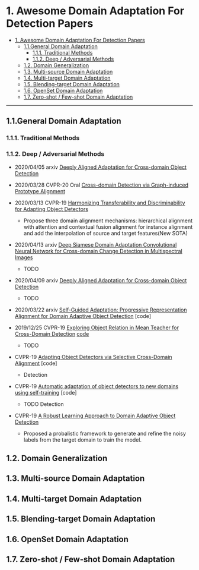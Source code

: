 # 1. Awesome Domain Adaptation For Detection Papers

- [1. Awesome Domain Adaptation For Detection Papers](#1-awesome-domain-adaptation-for-detection-papers)
  - [1.1.General Domain Adaptation](#11general-domain-adaptation)
    - [1.1.1. Traditional Methods](#111-traditional-methods)
    - [1.1.2. Deep / Adversarial Methods](#112-deep--adversarial-methods)
  - [1.2. Domain Generalization](#12-domain-generalization)
  - [1.3. Multi-source Domain Adaptation](#13-multi-source-domain-adaptation)
  - [1.4. Multi-target Domain Adaptation](#14-multi-target-domain-adaptation)
  - [1.5. Blending-target Domain Adaptation](#15-blending-target-domain-adaptation)
  - [1.6. OpenSet Domain Adaptation](#16-openset-domain-adaptation)
  - [1.7. Zero-shot / Few-shot Domain Adaptation](#17-zero-shot--few-shot-domain-adaptation)

---

## 1.1.General Domain Adaptation

### 1.1.1. Traditional Methods

### 1.1.2. Deep / Adversarial Methods

- 2020/04/05  arxiv [Deeply Aligned Adaptation for Cross-domain Object Detection](https://arxiv.org/abs/2004.02093)

- 2020/03/28 CVPR-20 Oral [Cross-domain Detection via Graph-induced Prototype Alignment](https://arxiv.org/abs/2003.12849)

- 2020/03/13 CVPR-19 [Harmonizing Transferability and Discriminability for Adapting Object Detectors](https://arxiv.org/abs/2003.06297)
	- Propose three domain alignment mechanisms: hierarchical alignment with attention and contextual fusion alignment for instance alignment and add the interpolation of source and target features(New SOTA)

- 2020/04/13 arxiv [Deep Siamese Domain Adaptation Convolutional Neural Network for Cross-domain Change Detection in Multispectral Images](https://arxiv.org/abs/2004.05745)
	- TODO 

- 2020/04/09 arxiv [Deeply Aligned Adaptation for Cross-domain Object Detection](https://arxiv.org/abs/2004.02093) 
	- TODO

- 2020/03/22 arxiv [Self-Guided Adaptation: Progressive Representation Alignment for Domain Adaptive Object Detection](https://arxiv.org/abs/2003.08777) [code]

- 2019/12/25 CVPR-19 [Exploring Object Relation in Mean Teacher for Cross-Domain Detection](https://arxiv.org/abs/1904.11245) [code](https://github.com/caiqi/mean-teacher-cross-domain-detection)
    - TODO

- CVPR-19 [Adapting Object Detectors via Selective Cross-Domain Alignment](https://www.researchgate.net/publication/338512599_Adapting_Object_Detectors_via_Selective_Cross-Domain_Alignment) [code]
    - Detection

- CVPR-19 [Automatic adaptation of object detectors to new domains using self-training](https://arxiv.org/abs/1904.07305) [code]
    - TODO Detection
- CVPR-19 [A Robust Learning Approach to Domain Adaptive Object Detection](https://arxiv.org/pdf/1904.02361.pdf)
    - Proposed a probalistic framework to generate and refine the noisy labels from the target domain to train the model.
## 1.2. Domain Generalization

## 1.3. Multi-source Domain Adaptation

## 1.4. Multi-target Domain Adaptation

## 1.5. Blending-target Domain Adaptation

## 1.6. OpenSet Domain Adaptation

## 1.7. Zero-shot / Few-shot Domain Adaptation
